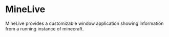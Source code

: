 # MineLive
MineLive provides a customizable window application showing information from a running instance of minecraft.
